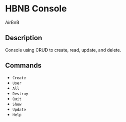 # HBNB Console

AirBnB

## Description

Console using CRUD to create, read, update, and delete.

## Commands 

- `Create `
- `User `
- ` All `
- ` Destroy `
- ` Quit `
- ` Show `
- ` Update `
- ` Help `

